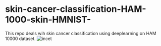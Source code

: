 # skin-cancer-classification-HAM-1000-skin-HMNIST-
This repo deals wih skin cancer classification using deeplearning on HAM 10000 dataset.
![incet](https://github.com/tsk1729/skin-cancer-classification-HAM-1000-skin-HMNIST-/assets/45975687/f3ac03c1-2a24-43ac-b8bc-b472b4900df3)
